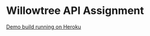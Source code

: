 # Willowtree API Assignment

[Demo build running on Heroku](https://rocky-plateau-26626.herokuapp.com/)
